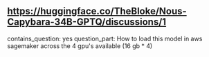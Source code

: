 ## https://huggingface.co/TheBloke/Nous-Capybara-34B-GPTQ/discussions/1

contains_question: yes
question_part: How to load this model in aws sagemaker across the 4 gpu's available (16 gb * 4)